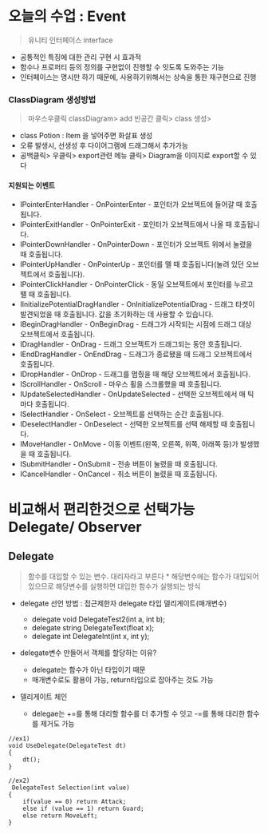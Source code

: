 # 오늘의 수업 : Event
> 유니티 인터페이스 interface
 * 공통적인 특징에 대한 관리 구현 시 효과적
 * 함수나 프로퍼티 등의 정의를 구현없이 진행할 수 잇도록 도와주는 기능
 * 인터페이스는 명시만 하기 때문에, 사용하기위해서는 상속을 통한 재구현으로 진행

### ClassDiagram 생성방법
> 마우스우클릭 classDiagram> add 빈공간 클릭> class 생성> 
- class Potion : Item 을 넣어주면 화살표 생성
- 오류 발생시, 선생성 후 다이어그램에 드래그해서 추가가능
- 공백클릭> 우클릭> export관련 메뉴 클릭> Diagram을 이미지로 export할 수 있다


#### 지원되는 이벤트
- IPointerEnterHandler - OnPointerEnter - 포인터가 오브젝트에 들어갈 때 호출됩니다.
- IPointerExitHandler - OnPointerExit - 포인터가 오브젝트에서 나올 때 호출됩니다.
- IPointerDownHandler - OnPointerDown - 포인터가 오브젝트 위에서 눌렸을 때 호출됩니다.
- IPointerUpHandler - OnPointerUp - 포인터를 뗄 때 호출됩니다(눌려 있던 오브젝트에서 호출됩니다).
- IPointerClickHandler - OnPointerClick - 동일 오브젝트에서 포인터를 누르고 뗄 때 호출됩니다.
- IInitializePotentialDragHandler - OnInitializePotentialDrag - 드래그 타겟이 발견되었을 때 호출됩니다. 값을 초기화하는 데 사용할 수 있습니다.
- IBeginDragHandler - OnBeginDrag - 드래그가 시작되는 시점에 드래그 대상 오브젝트에서 호출됩니다.
- IDragHandler - OnDrag - 드래그 오브젝트가 드래그되는 동안 호출됩니다.
- IEndDragHandler - OnEndDrag - 드래그가 종료됐을 때 드래그 오브젝트에서 호출됩니다.
- IDropHandler - OnDrop - 드래그를 멈췄을 때 해당 오브젝트에서 호출됩니다.
- IScrollHandler - OnScroll - 마우스 휠을 스크롤했을 때 호출됩니다.
- IUpdateSelectedHandler - OnUpdateSelected - 선택한 오브젝트에서 매 틱마다 호출됩니다.
- ISelectHandler - OnSelect - 오브젝트를 선택하는 순간 호출됩니다.
- IDeselectHandler - OnDeselect - 선택한 오브젝트를 선택 해제할 때 호출됩니다.
- IMoveHandler - OnMove - 이동 이벤트(왼쪽, 오른쪽, 위쪽, 아래쪽 등)가 발생했을 때 호출됩니다.
- ISubmitHandler - OnSubmit - 전송 버튼이 눌렸을 때 호출됩니다.
- ICancelHandler - OnCancel - 취소 버튼이 눌렸을 때 호출됩니다.

# 비교해서 편리한것으로 선택가능 Delegate/ Observer
## Delegate 
> 함수를 대입할 수 있는 변수. 대리자라고 부른다
    * 해당변수에는 함수가 대입되어있으므로 해당변수를 실행하면 대입한 함수가 실행되는 방식
* delegate 선언 방법 : 접근제한자 delegate 타입 델리게이트(매개변수)
  - delegate void DelegateTest2(int a, int b);
  - delegate string DelegateText(float x);
  - delegate int DelegateInt(int x, int y);
* delegate변수 만들어서 객체를 할당하는 이유?
  - delegate는 함수가 아닌 타입이기 때문
  - 매개변수로도 활용이 가능, return타입으로 잡아주는 것도 가능
   
* 델리게이트 체인
  - delegae는 +=를 통해 대리할 함수를 더 추가할 수 잇고 -=를 통해 대리한 함수를 제거도 가능

```
//ex1)
void UseDelegate(DelegateTest dt)
{
    dt();
}

//ex2)
 DelegateTest Selection(int value)
{
    if(value == 0) return Attack;
    else if (value == 1) return Guard; 
    else return MoveLeft;
}
```
